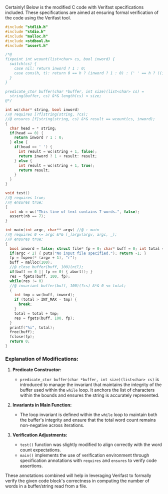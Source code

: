 Certainly! Below is the modified C code with Verifast specifications included. These specifications are aimed at ensuring formal verification of the code using the Verifast tool.

```c
#include "stdlib.h"
#include "stdio.h"
#include "malloc.h"
#include <stdbool.h>
#include "assert.h"

/*@
fixpoint int wcount(list<char> cs, bool inword) {
  switch(cs) {
    case nil: return inword ? 1 : 0;
    case cons(h, t): return 0 == h ? (inword ? 1 : 0) : (' ' == h ? ((inword ? 1 : 0) + wcount(t, false)) : wcount(t, true));
  }
}

predicate_ctor buffer(char *buffer, int size)(list<char> cs) =
  string(buffer, cs) &*& length(cs) < size;
@*/

int wc(char* string, bool inword)
//@ requires [?f]string(string, ?cs);
//@ ensures [f]string(string, cs) &*& result == wcount(cs, inword);
{
  char head = * string;
  if(head == 0) {
    return inword ? 1 : 0;
  } else {
    if(head == ' ') {
      int result = wc(string + 1, false);
      return inword ? 1 + result: result;
    } else {
      int result = wc(string + 1, true);
      return result;
    }
  }
}

void test() 
//@ requires true;
//@ ensures true;
{
  int nb = wc("This line of text contains 7 words.", false);
  assert(nb == 7);
}

int main(int argc, char** argv) //@ : main
//@ requires 0 <= argc &*& [_]argv(argv, argc, _);
//@ ensures true;
{
  bool inword = false; struct file* fp = 0; char* buff = 0; int total = 0; char* res = 0;
  if(argc < 2) { puts("No input file specified."); return -1; }
  fp = fopen(* (argv + 1), "r");
  buff = malloc(100);
  //@ close buffer(buff, 100)(nil);
  if(buff == 0 || fp == 0) { abort(); }
  res = fgets(buff, 100, fp);
  while(res != 0)
  //@ invariant buffer(buff, 100)(?cs) &*& 0 <= total;
  {
    int tmp = wc(buff, inword);
    if (total > INT_MAX - tmp) {
      break;
    }
    total = total + tmp;
    res = fgets(buff, 100, fp);
  }
  printf("%i", total);
  free(buff);
  fclose(fp);
  return 0;
}
```

### Explanation of Modifications:

1. **Predicate Constructor:**
   - `predicate_ctor buffer(char *buffer, int size)(list<char> cs)` is introduced to manage the invariant that maintains the integrity of the buffer used within the `while` loop. It anchors the list of characters within the bounds and ensures the string is accurately represented.

2. **Invariants in Main Function:**
   - The loop invariant is defined within the `while` loop to maintain both the buffer's integrity and ensure that the total word count remains non-negative across iterations.

3. **Verification Adjustments:**
   - `test()` function was slightly modified to align correctly with the word count expectations.
   - `main()` implements the use of verification environment through specification annotations with `requires` and `ensures` to verify code assertions.

These annotations combined will help in leveraging Verifast to formally verify the given code block's correctness in computing the number of words in a buffer/string read from a file.
